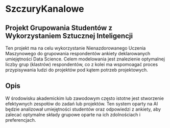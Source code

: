 # SzczuryKanalowe

## Projekt Grupowania Studentów z Wykorzystaniem Sztucznej Inteligencji

Ten projekt ma na celu wykorzystanie Nienazdorowanego Uczenia Maszynowego do grupowania respondentów ankiety deklarowanych umiejętności Data Science.
Celem modelowania jest znalezienie optymalnej liczby grup (klastrów) respondentów, co z kolei ma wspomoagać proces przypisywania ludzi do projektów pod kątem potrzeb projektowych.

## Opis

W środowisku akademickim lub zawodowym często istotne jest stworzenie efektywnych zespołów do zadań lub projektów. Ten system oparty na AI będzie analizował umiejętności studentów oraz odpowiedzi z ankiety, aby zalecać optymalne składy grupowe oparte na ich zdolnościach i preferencjach.
